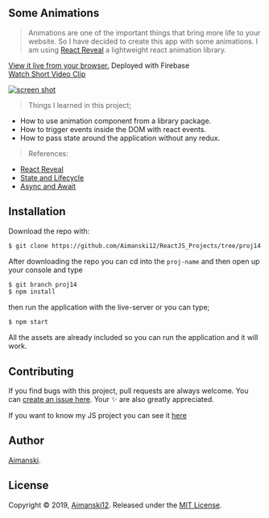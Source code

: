 ## Some Animations

> Animations are one of the important things that bring more life to your website. So I have decided to create this app with some animations. I am using [React Reveal](https://www.react-reveal.com/) a lightweight react animation library. 

[View it live from your browser.](http://bit.ly/2M1xA7s) Deployed with Firebase<br>
[Watch Short Video Clip](https://youtu.be/GiUuTDm982g) <br>

<div float="left">
  <a href="https://youtu.be/GiUuTDm982g">
    <img src="https://github.com/Aimanski12/proj-resource/blob/master/libs/react/react14-animations.gif" alt="screen shot">
  </a>
</div>

> Things I learned in this project;
  * How to use animation component from a library package.
  * How to trigger events inside the DOM with react events.
  * How to pass state around the application without any redux.
  
  > References:
  * [React Reveal](https://www.react-reveal.com/)
  * [State and Lifecycle](https://reactjs.org/docs/state-and-lifecycle.html)
  * [Async and Await](https://developer.mozilla.org/en-US/docs/Web/JavaScript/Reference/Statements/async_function)

## Installation

Download the repo with:

```bash
$ git clone https://github.com/Aimanski12/ReactJS_Projects/tree/proj14 proj-name
```

After downloading the repo you can cd into the `proj-name` and then open up your console and type 

```bash
$ git branch proj14
$ npm install
```

then run the application with the live-server or you can type;

```bash
$ npm start
```

All the assets are already included so you can run the application and it will work. 

## Contributing

If you find bugs with this project, pull requests are always welcome. You can [create an issue here](https://github.com/Aimanski12/ReactJS_Projects/issues/new).
Your :sparkles: are also greatly appreciated.

If you want to know my JS project you can see it [here](http://bit.ly/aiman-javascript-projects)

## Author

[Aimanski](http://bit.ly/aiman-profile-github).

## License 

Copyright © 2019, [Aimanski12](http://bit.ly/aiman-profile-github).
Released under the [MIT License](LICENSE).

